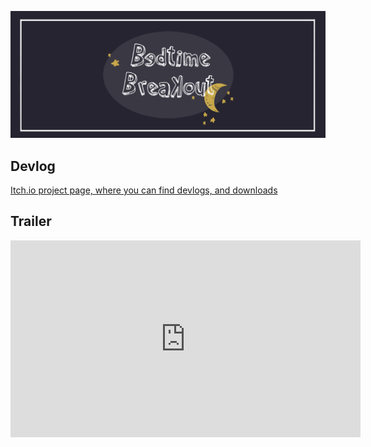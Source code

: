 ![Bedtime Breakout](../Images/BedtimeBreakoutBanner.png)


## Devlog
[Itch.io project page, where you can find devlogs, and downloads](https://sebastien-vermeulen.itch.io/bedtime-breakout)

## Trailer
<iframe width="560" height="315" src="https://www.youtube.com/embed/wuusCKiODiA"
frameborder="0" allowfullscreen></iframe>